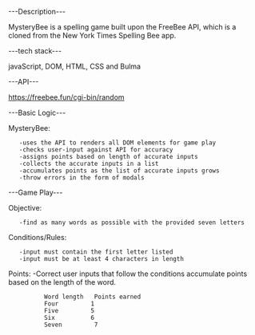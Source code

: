 ---Description---

MysteryBee is a spelling game built upon the FreeBee API, which is a cloned from the New York Times Spelling Bee app.

---tech stack---

javaScript, DOM, HTML, CSS and Bulma

---API---

https://freebee.fun/cgi-bin/random

---Basic Logic---

MysteryBee:

       -uses the API to renders all DOM elements for game play 
       -checks user-input against API for accuracy 
       -assigns points based on length of accurate inputs 
       -collects the accurate inputs in a list 
       -accumulates points as the list of accurate inputs grows
       -throw errors in the form of modals 

---Game Play---

Objective:

       -find as many words as possible with the provided seven letters

Conditions/Rules:

       -input must contain the first letter listed
       -input must be at least 4 characters in length

 Points:
       -Correct user inputs that follow the conditions accumulate points based on the length of the word. 
       
              Word length	Points earned
              Four	       1
              Five	       5
              Six	       6
              Seven         7


